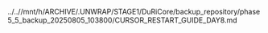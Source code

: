 ../..//mnt/h/ARCHIVE/.UNWRAP/STAGE1/DuRiCore/backup_repository/phase5_5_backup_20250805_103800/CURSOR_RESTART_GUIDE_DAY8.md